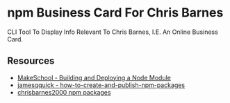 # npm Business Card For Chris Barnes

CLI Tool To Display Info Relevant To Chris Barnes, I.E. An Online Business Card.

## Resources

- [MakeSchool - Building and Deploying a Node Module](https://make-school-courses.github.io/BEW-2.1-Advanced-Web-Patterns/#/Lessons/NodeModules)
- [jamesqquick - how-to-create-and-publish-npm-packages](https://www.jamesqquick.com/blog/how-to-create-and-publish-npm-packages)
- [chrisbarnes2000 npm packages](https://www.npmjs.com/settings/chrisbarnes2000/packages)

